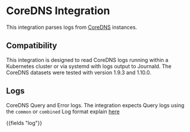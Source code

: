 # CoreDNS Integration

This integration parses logs from [CoreDNS](https://coredns.io/) instances.

## Compatibility

This integration is designed to read CoreDNS logs running within a Kubernetes cluster or via systemd with logs output to Journald. The CoreDNS datasets were tested with version 1.9.3 and 1.10.0.

## Logs

CoreDNS Query and Error logs.  The integration expects Query logs using the `common` or `combined` Log format explain [here](https://coredns.io/plugins/log/#log-format)

{{fields "log"}}

